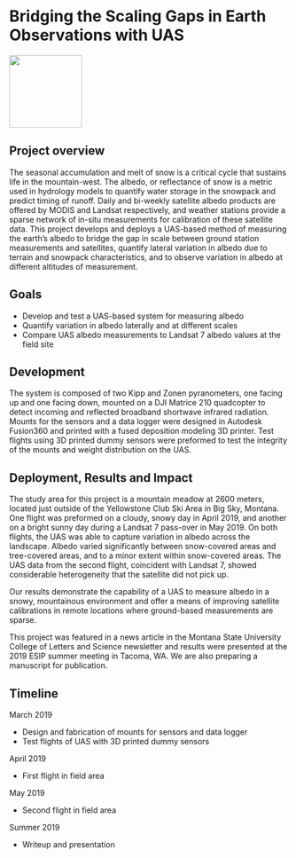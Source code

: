 # Bridging the Scaling Gaps in Earth Observations with UAS 

<img src="https://www.esipfed.org/wp-content/uploads/2018/12/esip-transparent-background-768x393.png" width="131">

## Project overview
The seasonal accumulation and melt of snow is a critical cycle that sustains life in the mountain-west.
The albedo, or reflectance of snow is a metric used in hydrology models to quantify water
storage in the snowpack and predict timing of runoff. Daily and bi-weekly satellite albedo products are
offered by MODIS and Landsat respectively, and weather stations provide a sparse network of in-situ
measurements for calibration of these satellite data. This project develops and deploys a UAS-based
method of measuring the earth’s albedo to bridge the gap in scale between ground station
measurements and satellites, quantify lateral variation in albedo due to terrain and snowpack
characteristics, and to observe variation in albedo at different altitudes of measurement.

## Goals
- Develop and test a UAS-based system for measuring albedo
- Quantify variation in albedo laterally and at different scales
- Compare UAS albedo measurements to Landsat 7 albedo values at the field
site

## Development
The system is composed of two Kipp and Zonen pyranometers, one facing up and one facing
down, mounted on a DJI Matrice 210 quadcopter to detect incoming and reflected broadband
shortwave infrared radiation. Mounts for the sensors and a data logger were designed in
Autodesk Fusion360 and printed with a fused deposition modeling 3D printer. Test flights using
3D printed dummy sensors were preformed to test the integrity of the mounts and weight
distribution on the UAS.

## Deployment, Results and Impact
The study area for this project is a mountain meadow at 2600 meters, located just outside of the
Yellowstone Club Ski Area in Big Sky, Montana. One flight was preformed on a cloudy, snowy
day in April 2019, and another on a bright sunny day during a Landsat 7 pass-over in May 2019.
On both flights, the UAS was able to capture variation in albedo across the landscape. Albedo
varied significantly between snow-covered areas and tree-covered areas, and to a minor extent
within snow-covered areas. The UAS data from the second flight, coincident with Landsat 7,
showed considerable heterogeneity that the satellite did not pick up.

Our results demonstrate the capability of a UAS to measure albedo in a snowy, mountainous
environment and offer a means of improving satellite calibrations in remote locations where
ground-based measurements are sparse.

This project was featured in a news article in the Montana State University College of Letters
and Science newsletter and results were presented at the 2019 ESIP summer meeting in Tacoma,
WA. We are also preparing a manuscript for publication.

## Timeline
March 2019
- Design and fabrication of mounts for sensors and data logger
- Test flights of UAS with 3D printed dummy sensors

April 2019
- First flight in field area

May 2019
- Second flight in field area

Summer 2019
- Writeup and presentation

